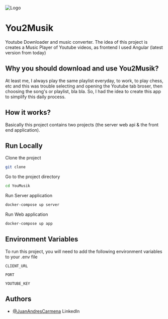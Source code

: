 
![Logo](https://i.ibb.co/R64GFtP/logo2-Musik-Black.png)


# You2Musik

Youtube Downloader and music converter. The idea of this project is creates a Music Player of Youtube videos,
as frontend I used Angular (latest version from today) 

## Why you should download and use You2Musik?

At least me, I always play the same playlist everyday, to work, to play chess, etc and this was trouble selecting and opening the Youtube tab broser, then choosing the song's or playlist, bla bla. 
So, I had the idea to create this app to simplify this daily process.

## How it works?

Basically this project contains two projects (the server web api & the front end application).


## Run Locally

Clone the project

```bash
git clone 
```

Go to the project directory

```bash
cd YouMusik
```

Run Server application
```bash
docker-compose up server
```

Run Web application
```bash
docker-compose up app
```

## Environment Variables

To run this project, you will need to add the following environment variables to your .env file

`CLIENT_URL`

`PORT`

`YOUTUBE_KEY`



## Authors

- [@JuanAndresCarmena](https://www.linkedin.com/in/jcarmena/) LinkedIn

